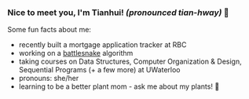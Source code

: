 ### Nice to meet you, I'm Tianhui! *(pronounced tian-hway)* 👋


Some fun facts about me:
- recently built a mortgage application tracker at RBC
- working on a [battlesnake](https://play.battlesnake.com/) algorithm
- taking courses on Data Structures, Computer Organization & Design, Sequential Programs (+ a few more) at UWaterloo
- pronouns: she/her
- learning to be a better plant mom - ask me about my plants! 🌱

<!--
**TianhuiYang/TianhuiYang** is a ✨ _special_ ✨ repository because its `README.md` (this file) appears on your GitHub profile.

Here are some ideas to get you started:

- 🔭 I’m currently working on ...
- 🌱 I’m currently learning ...
- 👯 I’m looking to collaborate on ...
- 🤔 I’m looking for help with ...
- 💬 Ask me about ...
- 📫 How to reach me: ...
- 😄 Pronouns: ...
- ⚡ Fun fact: ...
-->
